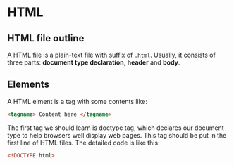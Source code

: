 # HTML
## HTML file outline
A HTML file is a plain-text file with suffix of `.html`. Usually, it consists of three parts: **document type declaration**,  **header** and **body**.

## Elements
A HTML elment is a tag with some contents like:

```html
<tagname> Content here </tagname>

```

The first tag we should learn is doctype tag, which declares our document type to help browsers well display web pages. This tag should be put in the first line of HTML files. The detailed code is like this:

```html title="first.html"
<!DOCTYPE html>
```